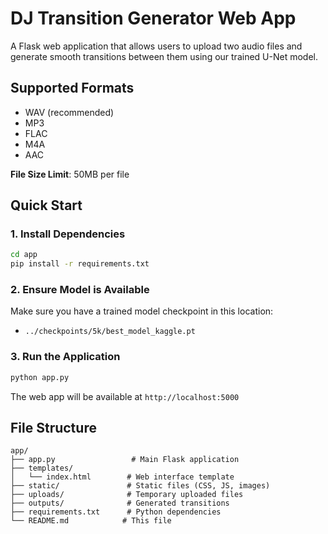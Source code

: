 # DJ Transition Generator Web App

A Flask web application that allows users to upload two audio files and generate smooth transitions between them using our trained U-Net model.

## Supported Formats

- WAV (recommended)
- MP3
- FLAC
- M4A
- AAC

**File Size Limit**: 50MB per file

## Quick Start

### 1. Install Dependencies

```bash
cd app
pip install -r requirements.txt
```

### 2. Ensure Model is Available

Make sure you have a trained model checkpoint in this location:
- `../checkpoints/5k/best_model_kaggle.pt`

### 3. Run the Application

```bash
python app.py
```

The web app will be available at `http://localhost:5000`

## File Structure

```
app/
├── app.py                 # Main Flask application
├── templates/
│   └── index.html        # Web interface template
├── static/               # Static files (CSS, JS, images)
├── uploads/              # Temporary uploaded files
├── outputs/              # Generated transitions
├── requirements.txt      # Python dependencies
└── README.md            # This file
```